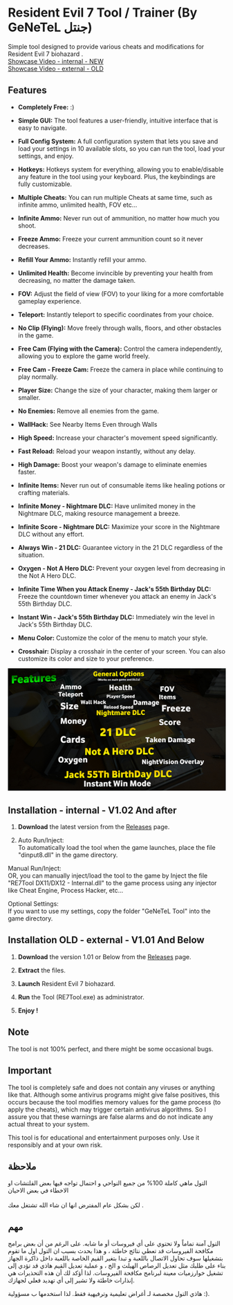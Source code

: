 # Resident Evil 7 Tool / Trainer (By GeNeTeL جنتل) 

Simple tool designed to provide various cheats and modifications for Resident Evil 7 biohazard .
<br> [Showcase Video - internal - NEW](https://www.youtube.com)
<br> [Showcase Video - external - OLD](https://www.youtube.com/watch?v=jj7myJuQQ5M)
## Features
- **Completely Free:** :)

- **Simple GUI:** The tool features a user-friendly, intuitive interface that is easy to navigate.

- **Full Config System:** A full configuration system that lets you save and load your settings in 10 available slots, so you can run the tool, load your settings, and enjoy.

- **Hotkeys:** Hotkeys system for everything, allowing you to enable/disable any feature in the tool using your keyboard. Plus, the keybindings are fully customizable.  

- **Multiple Cheats:** You can run multiple Cheats at same time, such as infinite ammo, unlimited health, FOV etc...

- **Infinite Ammo:** Never run out of ammunition, no matter how much you shoot.

- **Freeze Ammo:** Freeze your current ammunition count so it never decreases.

- **Refill Your Ammo:** Instantly refill your ammo.

- **Unlimited Health:** Become invincible by preventing your health from decreasing, no matter the damage taken.

- **FOV:** Adjust the field of view (FOV) to your liking for a more comfortable gameplay experience.

- **Teleport:** Instantly teleport to specific coordinates from your choice.

- **No Clip (Flying):** Move freely through walls, floors, and other obstacles in the game.

- **Free Cam (Flying with the Camera):** Control the camera independently, allowing you to explore the game world freely.

- **Free Cam - Freeze Cam:** Freeze the camera in place while continuing to play normally.

- **Player Size:** Change the size of your character, making them larger or smaller.

- **No Enemies:** Remove all enemies from the game.

- **WallHack:** See Nearby Items Even through Walls

- **High Speed:** Increase your character's movement speed significantly.

- **Fast Reload:** Reload your weapon instantly, without any delay.

- **High Damage:** Boost your weapon's damage to eliminate enemies faster.

- **Infinite Items:** Never run out of consumable items like healing potions or crafting materials.

- **Infinite Money - Nightmare DLC:** Have unlimited money in the Nightmare DLC, making resource management a breeze.

- **Infinite Score - Nightmare DLC:** Maximize your score in the Nightmare DLC without any effort.

- **Always Win - 21 DLC:** Guarantee victory in the 21 DLC regardless of the situation.

- **Oxygen - Not A Hero DLC:** Prevent your oxygen level from decreasing in the Not A Hero DLC.

- **Infinite Time When you Attack Enemy - Jack's 55th Birthday DLC:** Freeze the countdown timer whenever you attack an enemy in Jack's 55th Birthday DLC.

- **Instant Win - Jack's 55th Birthday DLC:** Immediately win the level in Jack's 55th Birthday DLC.

- **Menu Color:** Customize the color of the menu to match your style.

- **Crosshair:** Display a crosshair in the center of your screen. You can also customize its color and size to your preference.

![Features](https://github.com/iGeNeTeL/RE7GUI/blob/main/Images/Features.jpg)

## Installation - internal - V1.02 And after
1. **Download** the latest version from the [Releases](https://github.com/iGeNeTeL/RE7GUI/releases) page.
   
2. Auto Run/Inject:</br>
To automatically load the tool when the game launches, place the file "dinput8.dll" in the game directory.

Manual Run/Inject:</br>
OR, you can manually inject/load the tool to the game by Inject the file "RE7Tool DX11/DX12 - Internal.dll" to the game process
using any injector like Cheat Engine, Process Hacker, etc...

Optional Settings:</br>
If you want to use my settings, copy the folder "GeNeTeL Tool" into the game directory.

## Installation OLD - external - V1.01 And Below
1. **Download** the version 1.01 or Below from the [Releases](https://github.com/iGeNeTeL/RE7GUI/releases) page.
   
2. **Extract** the files.
   
3. **Launch** Resident Evil 7 biohazard.
   
4. **Run** the Tool (RE7Tool.exe) as administrator.
   
5. **Enjoy !**

## Note
The tool is not 100% perfect, and there might be some occasional bugs.



## Important
The tool is completely safe and does not contain any viruses or anything like that. Although some antivirus programs might give false positives, this occurs because the tool modifies memory values for the game process (to apply the cheats), which may trigger certain antivirus algorithms. 
So I assure you that these warnings are false alarms and do not indicate any actual threat to your system.

This tool is for educational and entertainment purposes only. Use it responsibly and at your own risk.


## ملاحظة
التول ماهي كاملة 100% من جميع النواحي و احتمال تواجه فيها بعض القلتشات او الاخطاء في بعض الاحيان <br/><br/> لكن بشكل عام المفترض انها ان شاء الله تشتغل معك .



## مهم
التول آمنة تماماً ولا تحتوي على أي فيروسات أو ما شابه. على الرغم من أن بعض برامج مكافحة الفيروسات قد تعطي نتائج خاطئة ، و هذا يحدث بسبب ان التول اول ما تقوم بتشغيلها سوف تحاول الاتصال باللعبة و تبدا بتغير القيم الخاصة باللعبة داخل ذاكرة الجهاز بناء على طلبك مثل تعديل الرصاص الهيلث و الخ ، و عملية تعديل القيم هاذي قد تؤدي إلى تشغيل خوارزميات معينة لبرنامج مكافحة الفيروسات. 
لذا أؤكد لك أن هذه التحذيرات هي إنذارات خاطئة ولا تشير إلى أي تهديد فعلي لجهازك.

هاذي التول مخصصة لـ أغراض تعليمية وترفيهية فقط. لذا استخدمها ب مسؤولية :).

